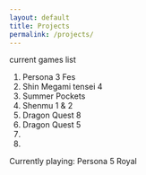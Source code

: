 ```yaml
---
layout: default
title: Projects
permalink: /projects/
---
```

current games list
1. Persona 3 Fes
1. Shin Megami tensei 4 
1. Summer Pockets
1. Shenmu 1 & 2
1. Dragon Quest 8
1. Dragon Quest 5
1. 
1. 

Currently playing: Persona 5 Royal
